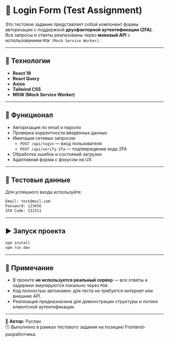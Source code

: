 # 🧩 Login Form (Test Assignment)

Это тестовое задание представляет собой компонент формы авторизации с поддержкой **двухфакторной аутентификации (2FA)**.  
Все запросы и ответы реализованы через **моковый API** с использованием `MSW (Mock Service Worker)`.

---

## 🔧 Технологии

- **React 18**
- **React Query**
- **Axios**
- **Tailwind CSS**
- **MSW (Mock Service Worker)**

---

## 🚀 Функционал

- Авторизация по email и паролю
- Проверка корректности введённых данных
- Имитация сетевых запросов:
  - `POST /api/login` — вход пользователя
  - `POST /api/verify-2fa` — подтверждение кода 2FA
- Обработка ошибок и состояний загрузки
- Адаптивная форма с фокусом на UX

---

## 🧪 Тестовые данные

Для успешного входа используйте:

```bash
Email: test@mail.com
Password: 123456
2FA Code: 131311
```

---

## ▶️ Запуск проекта

```bash
npm install
npm run dev
```

---

## 💬 Примечание

- В проекте **не используется реальный сервер** — все ответы и задержки эмулируются локально через `MSW`.
- Код полностью автономен: для теста не требуется интернет или внешние API.
- Реализация предназначена для демонстрации структуры и логики клиентской аутентификации.

---

📄 **Автор:** Руслан  
🕒 Выполнено в рамках тестового задания на позицию Frontend-разработчика.
